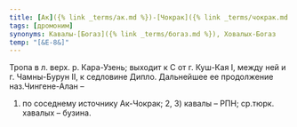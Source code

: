 ```yaml
---
title: [Ак]({% link _terms/ак.md %})-[Чокрак]({% link _terms/чокрак.md %})-[Богаз]({% link _terms/богаз.md %})
tags: [дромоним]
synonyms: Кавалы-[Богаз]({% link _terms/богаз.md %}), Ховалых-Богаз
temp: "[&Е-8&]"
---
```


Тропа в л. верх. р. Кара-Узень; выходит к С от г. Куш-Кая I, между ней и г.
Чамны-Бурун II, к седловине Дипло. Дальнейшее ее продолжение наз.Чингене-Алан –
1) по соседнему источнику Ак-Чокрак; 2, 3) кавалы – РПН; ср.тюрк. хавалых –
бузина.
